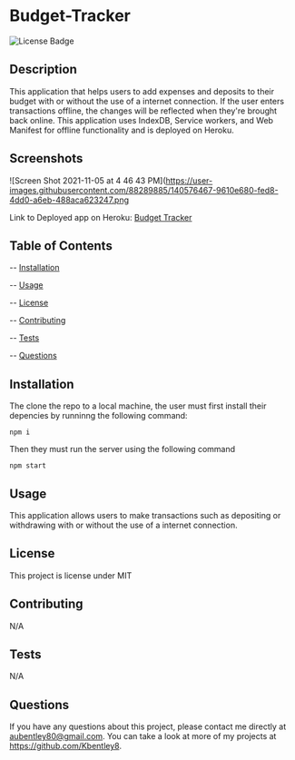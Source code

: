 # Budget-Tracker


![License Badge](https://img.shields.io/badge/license-MIT-blue)

## Description

This  application that helps users to add expenses and deposits to their budget with or without the use of a internet connection. If the user enters transactions offline, the changes will be reflected when they're brought back online. This application uses IndexDB, Service workers, and Web Manifest for offline functionality and is deployed on Heroku.

## Screenshots


![Screen Shot 2021-11-05 at 4 46 43 PM](https://user-images.githubusercontent.com/88289885/140576467-9610e680-fed8-4dd0-a6eb-488aca623247.png

Link to Deployed app on Heroku: [Budget Tracker]()

## Table of Contents

-- [Installation](#installation)

-- [Usage](#usage)

-- [License](#license)

-- [Contributing](#contributing)

-- [Tests](#tests)

-- [Questions](#questions)

## Installation

The clone the repo to a local machine, the user must first install their depencies 
by runninng  the following command:

    npm i

Then they must run the server using the following command

    npm start

## Usage

This application  allows users to make transactions such as depositing or withdrawing with or without the use of a internet connection.

## License

This project is license under MIT

## Contributing

N/A

## Tests

N/A

## Questions

 If you have any questions about this project, please contact me directly at aubentley80@gmail.com. You can take a look at more of my projects at https://github.com/Kbentley8.
